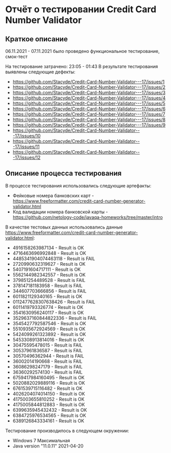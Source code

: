 # Отчёт о тестировании Credit Card Number Validator

## Краткое описание

06.11.2021 - 07.11.2021 было проведено функциональное тестирование, смок-тест

На тестирование затрачено: 23:05 - 01:43
В результате тестирования выявлены следующие дефекты:

* https://github.com/Stacyde/Credit-Card-Number-Validator---17/issues/1
* https://github.com/Stacyde/Credit-Card-Number-Validator---17/issues/2
* https://github.com/Stacyde/Credit-Card-Number-Validator---17/issues/3
* https://github.com/Stacyde/Credit-Card-Number-Validator---17/issues/4
* https://github.com/Stacyde/Credit-Card-Number-Validator---17/issues/5
* https://github.com/Stacyde/Credit-Card-Number-Validator---17/issues/6
* https://github.com/Stacyde/Credit-Card-Number-Validator---17/issues/7
* https://github.com/Stacyde/Credit-Card-Number-Validator---17/issues/8
* https://github.com/Stacyde/Credit-Card-Number-Validator---17/issues/9
* https://github.com/Stacyde/Credit-Card-Number-Validator---17/issues/10
* https://github.com/Stacyde/Credit-Card-Number-Validator---17/issues/11
* https://github.com/Stacyde/Credit-Card-Number-Validator---17/issues/12

## Описание процесса тестирования

В процессе тестирования использовались следующие артефакты:
* Фейковые номера банковских карт - https://www.freeformatter.com/credit-card-number-generator-validator.html
* Код валидации номера банковской карты - https://github.com/netology-code/javaqa-homeworks/tree/master/intro

В качестве тестовых данных использовались данные https://www.freeformatter.com/credit-card-number-generator-validator.html:
* 4916158263987134 - Result is OK
* 4716463696992848 - Result is OK
* 4485341904074463118 - Result is FAIL
* 2720990632319627 - Result is OK
* 5407191604717111 - Result is OK
* 5562144982342557 - Result is OK
* 379851254489528 - Result is FAIL
* 378147181183958 - Result is FAIL
* 344607703666856 - Result is FAIL
* 6011821129340165 - Result is OK
* 0112477628307638426 - Result is FAIL
* 6011419793326774 - Result is OK
* 3541630956240117 - Result is OK
* 3529637160844822336 - Result is FAIL
* 3545427792587546 - Result is OK
* 5510935672924569 - Result is OK
* 5424099261323892 - Result is OK
* 5453308913814016 - Result is OK
* 30475595478015 - Result is FAIL
* 30537961836587 - Result is FAIL
* 30570496362944 - Result is FAIL
* 36002014190668 - Result is FAIL
* 36086298247179 - Result is FAIL
* 36360292574130 - Result is FAIL
* 6759417984160495 - Result is OK
* 5020882029889116 - Result is OK
* 6761539715116482 - Result is OK
* 4026204074014150 - Result is OK
* 4175003655810252 - Result is OK
* 4175005844812883 - Result is OK
* 6399635945432432 - Result is OK
* 6384725976534565 - Result is OK
* 6389126843334161 - Result is OK

Тестирование производилось в следующем окружении:
* Windows 7 Максимальная
* Java version "11.0.11" 2021-04-20